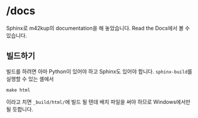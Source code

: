 # /docs

Sphinx로 m42kup의 documentation을 해 놓았습니다. Read the Docs에서 볼 수 있습니다.

## 빌드하기

빌드를 하려면 아마 Python이 있어야 하고 Sphinx도 있어야 합니다. `sphinx-build`를 실행할 수 있는 셸에서

```
make html
```

이라고 치면 `_build/html/`에 빌드 될 텐데 배치 파일을 써야 하므로 Windows에서만 될 듯합니다.
